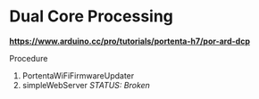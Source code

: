 # Dual Core Processing
**<https://www.arduino.cc/pro/tutorials/portenta-h7/por-ard-dcp>**

Procedure
1. PortentaWiFiFirmwareUpdater
2. simpleWebServer  *STATUS: Broken*

